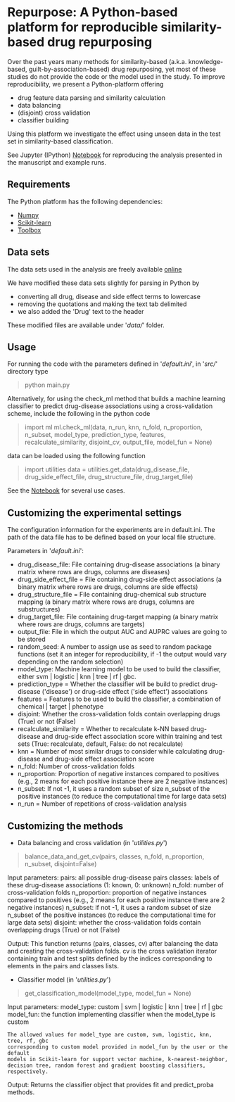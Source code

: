 
# Repurpose: A Python-based platform for reproducible similarity-based drug repurposing 

Over the past years many methods for similarity-based (a.k.a. knowledge-based, 
guilt-by-association-based) drug repurposing, yet most of these studies do not 
provide the code or the model used in the study. To improve reproducibility, 
we present a Python-platform offering
- drug feature data parsing and similarity calculation 
- data balancing
- (disjoint) cross validation 
- classifier building

Using this platform we investigate the effect using unseen data in the test
set in similarity-based classification.

See Jupyter (IPython) [Notebook](repurpose.ipynb) for reproducing the analysis 
presented in the manuscript and example runs.

## Requirements
The Python platform has the following dependencies:

- [Numpy](http://www.numpy.org)
- [Scikit-learn](http://scikit-learn.org)
- [Toolbox](https://github.com/emreg00/toolbox)

## Data sets
The data sets used in the analysis are freely available 
[online](http://astro.temple.edu/~tua87106/drugreposition.html)

We have modified these data sets slightly for parsing in Python by
- converting all drug, disease and side effect terms to lowercase
- removing the quotations and making the text tab delimited
- we also added the 'Drug' text to the header 

These modified files are available under '_data/_' folder.

## Usage

For running the code with the parameters defined in '_default.ini_', in '_src/_' directory type

> python main.py

Alternatively, for using the check_ml method that builds a machine learning classifier to predict
drug-disease associations using a cross-validation scheme, include the following in the python code

> import ml
> ml.check_ml(data, n_run, knn, n_fold, n_proportion, n_subset, model_type, prediction_type, features, recalculate_similarity, disjoint_cv, output_file, model_fun = None)

data can be loaded using the following function

> import utilities
> data = utilities.get_data(drug_disease_file, drug_side_effect_file, drug_structure_file, drug_target_file)

See the [Notebook](repurpose.ipynb) for several use cases.

## Customizing the experimental settings
The configuration information for the experiments are in default.ini. The 
path of the data file has to be defined based on your local file structure.

Parameters in '_default.ini_':

- drug_disease_file: File containing drug-disease associations (a binary matrix where rows are drugs, columns are diseases) 
- drug_side_effect_file = File containing drug-side effect associations (a binary matrix where rows are drugs, columns are side effects) 
- drug_structure_file = File containing drug-chemical sub structure mapping (a binary matrix where rows are drugs, columns are substructures) 
- drug_target_file: File containing drug-target mapping (a binary matrix where rows are drugs, columns are targets)
- output_file: File in which the output AUC and AUPRC values are going to be stored
- random_seed: A number to assign use as seed to random package functions (set it an integer for reproducibility, if -1 the output would vary depending on the random selection) 
- model_type: Machine learning model to be  used to build the classifier, either svm | logistic | knn | tree | rf | gbc.
- prediction_type = Whether the classifier will be build to predict drug-disease ('disease') or drug-side effect ('side effect') associations
- features = Features to be used to build the classifier, a combination of chemical | target | phenotype 
- disjoint: Whether the cross-validation folds contain overlapping drugs (True) or not (False)
- recalculate_similarity = Whether to recalculate k-NN based drug-disease and drug-side effect association score within training and test sets (True: recalculate, default, False: do not recalculate)
- knn = Number of most similar drugs to consider while calculating drug-disease and drug-side effect association score
- n_fold: Number of cross-validation folds
- n_proportion: Proportion of negative instances compared to positives (e.g., 2 means for each positive instance there are 2 negative instances)
- n_subset: If not -1, it uses a random subset of size n_subset of the positive instances (to reduce the computational time for large data sets)
- n_run = Number of repetitions of cross-validation analysis

## Customizing the methods
- Data balancing and cross validation (in '_utilities.py_')

> balance_data_and_get_cv(pairs, classes, n_fold, n_proportion, n_subset, disjoint=False)

Input parameters:
    pairs: all possible drug-disease pairs
    classes: labels of these drug-disease associations (1: known, 0: unknown)
    n_fold: number of cross-validation folds
    n_proportion: proportion of negative instances compared to positives (e.g.,
    2 means for each positive instance there are 2 negative instances)
    n_subset: if not -1, it uses a random subset of size n_subset of the positive instances
    (to reduce the computational time for large data sets)
    disjoint: whether the cross-validation folds contain overlapping drugs (True) 
    or not (False)

Output:
    This function returns (pairs, classes, cv) after balancing the data and
    creating the cross-validation folds. cv is the cross validation iterator containing 
    train and test splits defined by the indices corresponding to elements in the 
    pairs and classes lists.

- Classifier model (in '_utilities.py_')

> get_classification_model(model_type, model_fun = None)

Input parameters:
    model_type: custom | svm | logistic | knn | tree | rf | gbc
    model_fun: the function implementing classifier when the model_type is custom

    The allowed values for model_type are custom, svm, logistic, knn, tree, rf, gbc
    corresponding to custom model provided in model_fun by the user or the default 
    models in Scikit-learn for support vector machine, k-nearest-neighbor, 
    decision tree, random forest and gradient boosting classifiers, respectively. 

Output:
    Returns the classifier object that provides fit and predict_proba methods.


